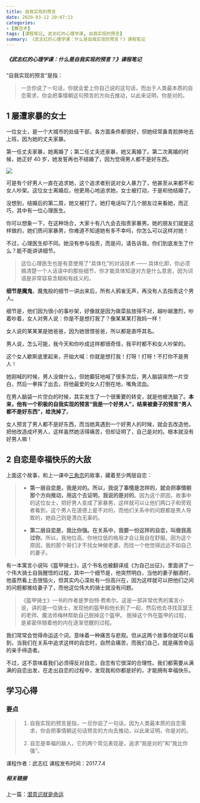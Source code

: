 ```yaml
---
title: 自我实现的预言
date: 2020-03-12 20:07:13
categories:
- [舞空术]
tags: [课程笔记, 武志红的心理学课, 自我实现的预言]
summary: 《武志红的心理学课：什么是自我实现的预言？》课程笔记
---
```


##### 《武志红的心理学课：什么是自我实现的预言？》课程笔记

“自我实现的预言”是指：

> 一旦你说了一句话，你就会爱上你自己说的这句话，而出于人类最本质的自恋需求，你会把事情朝这句预言的方向去推动，以此来证明，你是对的。

## 1 屡遭家暴的女士

一位女士，是一个大城市的处级干部，各方面条件都很好，但她经常鼻青脸肿地去上班，因为她的丈夫家暴。

第一任丈夫家暴，她离婚了；第二任丈夫还家暴，她又离婚了。第二次离婚的时候，她正好 40 岁，她发誓再也不结婚了，因为觉得男人都不是好东西。

![](http://static.sunyt.site/nan-nv-leng-zhan.jpg)

可是有个好男人一直在追求她，这个追求者别说对女人暴力了，他甚至从来都不和女人吵架。这位女士离婚后，他更用心地追求她，女士被打动，于是和他结婚了。

没想到，结婚后的第二周，她又被打了。她打电话叫了几个朋友过来看她，而正巧，其中有一位心理医生。

你可以想象一下，在这种场合，大家十有八九会去指责家暴男。她的朋友们就是这样做的，她们质问家暴男，你难道不知道她有多不幸吗，你怎么可以这样对她！

不过，心理医生却不同。她没有参与指责，而是问，请告诉我，你们到底发生了什么？能不能讲讲细节。

> 这位心理医生也是有意使用了“具体化”的对话技术 —— 具体化即，你必须搞清楚一个人话语中的那些细节，你才能具体知道对方是什么意思，因为词语是非常容易含糊和有歧义的。

**细节是魔鬼**，魔鬼般的细节一讲出来后，所有人鸦雀无声，再没有人去指责这个男人。

细节是，他们因为很小的事吵架，好像就是因为做菜盐放得不对，越吵越激烈，吵着吵着，女人对男人说：你是不是想打我了？像某某某打我妈一样！

女人说的某某某是她爸爸，因为她很恨爸爸，所以都是直呼其名。

男人说，怎么可能，我今天和你吵成这样都很奇怪，我平时都不和女人吵架的。

这个女人歇斯底里起来，开始大喊：你就是想打我！打呀！打呀！不打你不是男人！

她刚喊的时候，男人没做什么，但她癫狂地喊了很多次后，男人脑袋突然一片空白，然后一拳挥了出去，将他最爱的女人打倒在地，嘴角流血。

在男人脑袋一片空白的时候，其实发生了一个很重要的转变，就是他被洗脑了。**本来，他有一个积极的自我实现的预言“我是一个好男人”，结果被妻子的预言“男人都不是好东西”，给洗掉了**。

女人预言了男人都不是好东西，而当她真遇到一个好男人的时候，就会去改造他，把他改造成坏男人，这样虽然她活得痛苦，但却证明了，自己是对的。根本就没有好男人嘛！

## 2 自恋是幸福快乐的大敌

上面这个故事，和上一课中[三角恋](/online-course-notes/wu-zhi-hong-de-xin-li-xue-ke/20170704_qian-yi-shi-jiu-shi-ming-yun/)的故事，藏着至少两层自恋：

> * **第一层自恋是，我是对的。所以，我说了事情是怎样的，就会把事情朝那个方向推动，用这个去证明，我说的是对的**。因为这个原因，故事中的这位女士，把好男人变成了家暴男，这样就可以让他们两口子和旁观者看到，这个男人在道德上是不对的，而他们关系中的问题都是男人导致的，她自己则是清白无辜的。
>
> * **第二层自恋是，我比你强。在关系中，我要一份这样的自恋，叫做我高过你**。所以，我地位高、你地位低的格局才会让我自在舒服。因为这个原因，我的那个哥们才不找女神做老婆，而找一个他觉得远远不如自己的妻子。

有一本寓言小说叫《盔甲骑士》，这个书名也被翻译成《为自己出征》，里面讲了一个伟大骑士自我醒悟的过程，其中一个细节是，他突然明白，当他的妻子酗酒时，他虽然看上去很恼火，但其实内心深处有一份高兴在，因为这样就可以把他们之间的问题都推给妻子了，而他这位伟大的骑士就没有问题。

> 《盔甲骑士》一书的作者是罗伯特·费希尔。这是一部非常优秀的寓言小说，讲的是一位骑士，发现他的盔甲和他长到了一起，然后他去寻找亚瑟王的老师、魔法师梅林帮助自己脱掉这个盔甲。 脱掉这个外在盔甲的过程，是紧密伴随着他的内在逐渐觉醒的过程。

我们常常会觉得命运这个词，意味着一种痛苦与悲观。但从这两个故事你就可以看到，当我们在关系中追求这样的自恋时，自然会痛苦，而我们自己，就是痛苦命运的亲手缔造者。

不过，这不意味着我们必须得反对自恋，自恋有它很深的合理性。我们都需要从满满的自恋出发，在走出自恋的过程中，发现我和你都是好的，才能拥有幸福快乐。

## 学习心得

### 要点

> 1. 自我实现的预言是指，一旦你说了一句话，因为人类最本质的自恋需求，你会把事情朝这句话预言的方向去推动，以此来证明，你是对的。
>
> 2. 自恋是幸福的敌人，它的两个常见表现是，追求“我是对的”和“我比你强”。


课程作者：武志红
课程发布时间：2017.7.4

##### 相关链接

上一篇：[潜意识就是命运](/online-course-notes/wu-zhi-hong-de-xin-li-xue-ke/20170704_qian-yi-shi-jiu-shi-ming-yun/)
